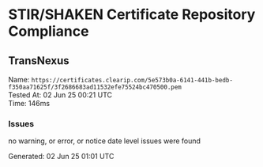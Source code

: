 # STIR/SHAKEN Certificate Repository Compliance

## TransNexus

Name: `https://certificates.clearip.com/5e573b0a-6141-441b-bedb-f350aa71625f/3f2686683ad11532efe75524bc470500.pem`\
Tested At: 02 Jun 25 00:21 UTC\
Time: 146ms

### Issues

no warning, or error, or notice date level issues were found

Generated: 02 Jun 25 01:01 UTC